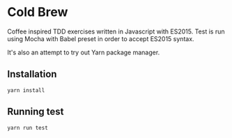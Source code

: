 # Cold Brew

Coffee inspired TDD exercises written in Javascript with ES2015. Test is run using Mocha with Babel preset in order to accept ES2015 syntax.

It's also an attempt to try out Yarn package manager.

## Installation

`yarn install`

## Running test

`yarn run test`
